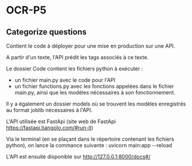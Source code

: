 # OCR-P5
## Categorize questions
Contient le code à déployer pour une mise en production sur une API.

A partir d'un texte, l'API prédit les tags associés à ce texte.

Le dossier Code contient les fichiers python à exécuter :
- un fichier main.py avec le code pour l'API
- un fichier functions.py avec les fonctions appelées dans le fichier main.py, ainsi que les modèles nécessaires à son fonctionnement.

Il y a également un dossier models où se trouvent les modèles enregistrés au format joblib nécessaires à l'API.

L'API utilisée est FastApi (site web de FastApi https://fastapi.tiangolo.com/#run-it)

Via le terminal (en se plaçant dans le répertoire contenant les fichiers python), on lance la commance suivante :
uvicorn main:app --reload

L'API est ensuite disponible sur http://127.0.0.1:8000/docs#/

